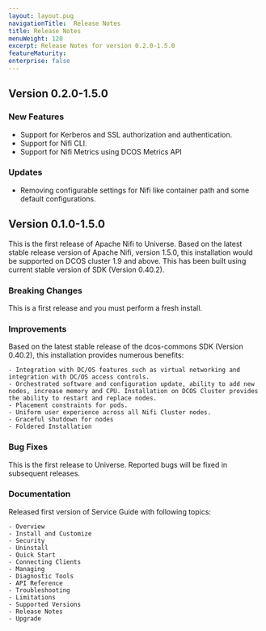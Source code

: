 ```yaml
---
layout: layout.pug
navigationTitle:  Release Notes
title: Release Notes
menuWeight: 120
excerpt: Release Notes for version 0.2.0-1.5.0
featureMaturity:
enterprise: false
---
```



## Version 0.2.0-1.5.0

### New Features
- Support for Kerberos and SSL authorization and authentication.
- Support for Nifi CLI.
- Support for Nifi Metrics using DCOS Metrics API

### Updates
- Removing configurable settings for Nifi like container path and some default configurations.


## Version 0.1.0-1.5.0

This is the first release of Apache Nifi to Universe. Based on the latest stable release version of Apache Nifi, version 1.5.0, this installation would be supported on DCOS cluster 1.9 and above. This has been built using current stable version of SDK (Version 0.40.2).

### Breaking Changes

This is a first release and you must perform a fresh install.  

### Improvements

Based on the latest stable release of the dcos-commons SDK (Version 0.40.2), this installation provides numerous benefits:

    - Integration with DC/OS features such as virtual networking and integration with DC/OS access controls.
    - Orchestrated software and configuration update, ability to add new nodes, increase memory and CPU. Installation on DCOS Cluster provides the ability to restart and replace nodes.
    - Placement constraints for pods.
    - Uniform user experience across all Nifi Cluster nodes.
    - Graceful shutdown for nodes
    - Foldered Installation

### Bug Fixes

This is the first release to Universe. Reported bugs will be fixed in subsequent releases.

### Documentation

Released first version of Service Guide with following topics:

    - Overview
    - Install and Customize
    - Security
    - Uninstall
    - Quick Start
    - Connecting Clients
    - Managing
    - Diagnostic Tools
    - API Reference
    - Troubleshooting
    - Limitations
    - Supported Versions
    - Release Notes
    - Upgrade
